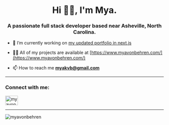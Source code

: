 <h1 align="center">Hi 👋🏽, I'm Mya.</h1>
<h3 align="center">A passionate full stack developer based near Asheville, North Carolina.</h3>

- 🔭 I’m currently working on [my updated portfolio in next.js](https://github.com/myavonbehren/portfolio)

- 👨‍💻 All of my projects are available at [https://www.myavonbehren.com/](https://www.myavonbehren.com/)

- 📫 How to reach me **myakvb@gmail.com**

---

<h3 align="left">Connect with me:</h3>
<p align="left">
<a href="https://linkedin.com/in/myavonbehren" target="blank"><img align="center" src="https://raw.githubusercontent.com/rahuldkjain/github-profile-readme-generator/master/src/images/icons/Social/linked-in-alt.svg" alt="myavonbehren" height="30" width="40" /></a>
</p>

---

<p><img align="center" src="https://github-readme-stats.vercel.app/api/top-langs?username=myavonbehren&show_icons=true&locale=en&layout=compact" alt="myavonbehren" /></p>
